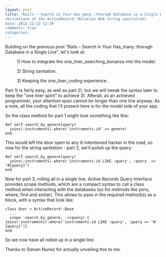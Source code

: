 ```yaml
---
layout: post
title: "Rails – Search in Your Has_many :thorugh Database in a Single Line Part II
<br>(Attack of the ActiveRecord::Relation AKA string sanitation)
date: 2013-12-23 12:39
comments: true
categories: 
---
```

<p>Building on the previous post "Rails – Search in Your Has_many :thorugh Database in a Single Line", let's look at:</p>
<ul style="text-indent: 1em">
  <p>1) How to integrate the one_liner_searching_bonanza into the model. </p>
  <p>2) String sanitation.</p>
  <p>3) Keeping the one_liner_coding experience.</p>
</ul>
<p>Part 1) is fairly easy, as well as part 2), but we will tweak the syntax later to keep the "one liner spirit" to achieve 3). Afterall, as an achieved programmer, your attention span cannot be longer than one line anyway. As a note, all the coding that I'll present here is for the model side of your app.</p>
<p>So the class method for part 1 might look something like this:</p>
<code>def self.search_by_genere(query)</code><br>
<code>&nbsp; joins(:instruments).where('instruments.id' => genere)</code><br>
<code>end</code>
<p>This would left the door open to any ill intentioned hacker in the road, so now for the string sanitation - part 2, we'll polish up the query:</p>
<code>def self.search_by_genere(query)</code><br>
<code>&nbsp; joins(:instruments).where('instruments.id LIKE :query', :query  => "#{query}")</code><br>
<code>end</code>
<p>Now for part 3, rolling all in a single line. Active Records Query Interface provides scope methods, which are a compact syntax to call a class method when interacting with the databases (so for methods like joins, where, find and simlar). This allows to pass in the required method(s) as a block, with a syntax that look like:</p>
<code>class User < ActiveRecord::Base</code><br>
<code>&nbsp; ... </code><br>
<code>&nbsp; scope :search_by_genere, ->(query) { joins(:instruments).where('instruments.id LIKE :query', :query => "#{query}")}</code><br>
<code>end</code>
<p>So we now have all rolled up in a single line.</p>
<p>Thanks to Steven Nunez for actually unveiling this to me.</p>
